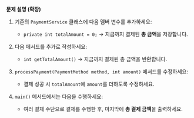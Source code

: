 
**문제 설명 (확장)**

1. 기존의 `PaymentService` 클래스에 다음 멤버 변수를 추가하세요:

   * `private int totalAmount = 0;`
     → 지금까지 결제된 **총 금액**을 저장합니다.

2. 다음 메서드를 추가로 작성하세요:

   * `int getTotalAmount()`
     → 지금까지 결제된 총 금액을 반환합니다.

3. `processPayment(PaymentMethod method, int amount)` 메서드를 수정하세요:

   * 결제 성공 시 `totalAmount`에 `amount`를 더하도록 수정하세요.

4. `main()` 메서드에서는 다음을 수행하세요:

   * 여러 결제 수단으로 결제를 수행한 후, 마지막에 **총 결제 금액**을 출력하세요.
